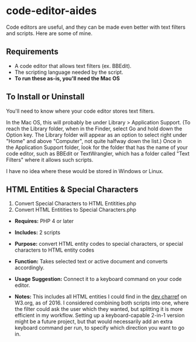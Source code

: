 # code-editor-aides
Code editors are useful, and they can be made even better with text filters and scripts. Here are some of mine.

## Requirements
* A code editor that allows text filters (ex. BBEdit).
* The scripting language needed by the script.
* **To run these as-is, you'll need the Mac OS**

## To Install or Uninstall
You'll need to know where your code editor stores text filters.

In the Mac OS, this will probably be under Library > Application Support. (To reach the Library folder, when in the Finder, select Go and hold down the Option key. The Library folder will appear as an option to select right under "Home" and above "Computer", not quite halfway down the list.) Once in the Application Support folder, look for the folder that has the name of your code editor, such as BBEdit or TextWrangler, which has a folder called "Text Filters" where it allows such scripts.

I have no idea where these would be stored in Windows or Linux.

## HTML Entities & Special Characters
1. Convert Special Characters to HTML Entitities.php
2. Convert HTML Entitities to Special Characters.php
* **Requires:** PHP 4 or later

* **Includes:** 2 scripts
* **Purpose:** convert HTML entity codes to special characters, or special characters to HTML entity codes
* **Function:** Takes selected text or active document and converts accordingly.
* **Usage Suggestion:** Connect it to a keyboard command on your code editor.
* **Notes:** This includes all HTML entities I could find in the [dev charref](http://dev.w3.org/html5/html-author/charref) on W3.org, as of 2016. I considered combining both scripts into one, where the filter could ask the user which they wanted, but splitting it is more efficient in my workflow. Setting up a keyboard-capable 2-in-1 version might be a future project, but that would necessarily add an extra keyboard command per run, to specify which direction you want to go in.
